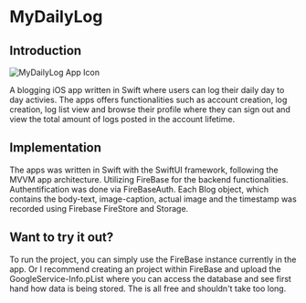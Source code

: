 # MyDailyLog

## Introduction
![MyDailyLog App Icon](https://github.com/steveshi0/MyDailyLog/blob/main/MyDailyLogIcon.png|width=1024px)

A blogging iOS app written in Swift where users can log their daily day to day activies. The apps offers functionalities such as account creation, log creation, log list view and browse their profile where they can sign out and view the total amount of logs posted in the account lifetime.

## Implementation

The apps was written in Swift with the SwiftUI framework, following the MVVM app architecture. Utilizing FireBase for the backend functionalities. Authentification was done via FireBaseAuth. Each Blog object, which contains the body-text, image-caption, actual image and the timestamp was recorded using Firebase FireStore and Storage.

## Want to try it out?

To run the project, you can simply use the FireBase instance currently in the app. Or I recommend creating an project within FireBase and upload the GoogleService-Info.pList where you can access the database and see first hand how data is being stored. The is all free and shouldn't take too long.
